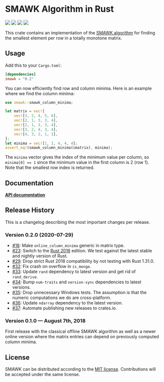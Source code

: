 # SMAWK Algorithm in Rust

[![](https://github.com/mgeisler/smawk/workflows/build/badge.svg)][build-status]
[![](https://codecov.io/gh/mgeisler/smawk/branch/master/graph/badge.svg)][codecov]
[![](https://img.shields.io/crates/v/smawk.svg)][crates-io]
[![](https://docs.rs/smawk/badge.svg)][api-docs]

This crate contains an implementation of the [SMAWK algorithm][smawk]
for finding the smallest element per row in a totally monotone matrix.

## Usage

Add this to your `Cargo.toml`:
```toml
[dependencies]
smawk = "0.2"
```

You can now efficiently find row and column minima. Here is an example
where we find the column minima:

```rust
use smawk::smawk_column_minima;

let matrix = vec![
    vec![3, 2, 4, 5, 6],
    vec![2, 1, 3, 3, 4],
    vec![2, 1, 3, 3, 4],
    vec![3, 2, 4, 3, 4],
    vec![4, 3, 2, 1, 1],
];
let minima = vec![1, 1, 4, 4, 4];
assert_eq!(smawk_column_minima(&matrix), minima);
```

The `minima` vector gives the index of the minimum value per column,
so `minima[0] == 1` since the minimum value in the first column is 2
(row 1). Note that the smallest row index is returned.

## Documentation

**[API documentation][api-docs]**

## Release History

This is a changelog describing the most important changes per release.

### Version 0.2.0 (2020-07-29)

* [#18](https://github.com/mgeisler/smawk/pull/18): Make
  `online_column_minima` generic in matrix type.
* [#23](https://github.com/mgeisler/smawk/pull/23): Switch to the
  [Rust 2018][rust-2018] edition. We test against the latest stable
  and nightly version of Rust.
* [#29](https://github.com/mgeisler/smawk/pull/29): Drop strict Rust
  2018 compatibility by not testing with Rust 1.31.0.
* [#32](https://github.com/mgeisler/smawk/pull/32): Fix crash on
  overflow in `is_monge`.
* [#33](https://github.com/mgeisler/smawk/pull/33): Update `rand`
  dependency to latest version and get rid of `rand_derive`.
* [#34](https://github.com/mgeisler/smawk/pull/34): Bump `num-traits`
  and `version-sync` dependencies to latest versions.
* [#35](https://github.com/mgeisler/smawk/pull/35): Drop unnecessary
  Windows tests. The assumption is that the numeric computations we do
  are cross-platform.
* [#36](https://github.com/mgeisler/smawk/pull/36): Update `ndarray`
  dependency to the latest version.
* [#37](https://github.com/mgeisler/smawk/pull/37): Automate
  publishing new releases to crates.io.

### Version 0.1.0 — August 7th, 2018

First release with the classical offline SMAWK algorithm as well as a
newer online version where the matrix entries can depend on previously
computed column minima.

## License

SMAWK can be distributed according to the [MIT license][mit].
Contributions will be accepted under the same license.

[build-status]: https://github.com/mgeisler/smawk/actions?query=branch%3Amaster+workflow%3Abuild
[crates-io]: https://crates.io/crates/smawk
[codecov]: https://codecov.io/gh/mgeisler/smawk
[smawk]: https://en.wikipedia.org/wiki/SMAWK_algorithm
[api-docs]: https://docs.rs/smawk/
[rust-2018]: https://doc.rust-lang.org/edition-guide/rust-2018/
[mit]: LICENSE
